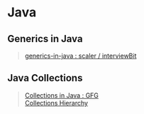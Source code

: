 # Java

## Generics in Java
> [generics-in-java : scaler / interviewBit](https://www.scaler.com/topics/java/generics-in-java/)       
> 
> 

## Java Collections
> [Collections in Java : GFG](https://www.geeksforgeeks.org/collections-in-java-2/?ref=dhm)  
> [Collections Hierarchy](resources/collections.png)     
> 